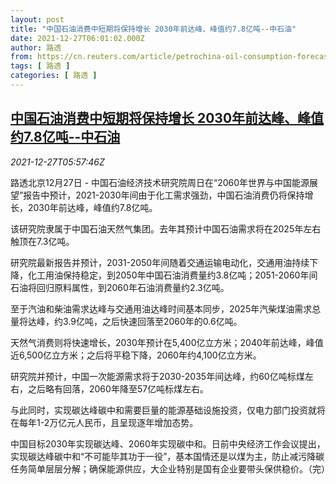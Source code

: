 ```yaml
---
layout: post
title: "中国石油消费中短期将保持增长 2030年前达峰、峰值约7.8亿吨--中石油"
date: 2021-12-27T06:01:02.000Z
author: 路透
from: https://cn.reuters.com/article/petrochina-oil-consumption-forecast-1227-idCNKBS2J609B
tags: [ 路透 ]
categories: [ 路透 ]
---
```

<!--1640584862000-->
[中国石油消费中短期将保持增长 2030年前达峰、峰值约7.8亿吨--中石油](https://cn.reuters.com/article/petrochina-oil-consumption-forecast-1227-idCNKBS2J609B)
------

<div>
<div><i>2021-12-27T05:57:46Z</i></div><p>路透北京12月27日 - 中国石油经济技术研究院周日在“2060年世界与中国能源展望”报告中预计，2021-2030年间由于化工需求强劲，中国石油消费仍将保持增长，2030年前达峰，峰值约7.8亿吨。</p><p>该研究院隶属于中国石油天然气集团。去年其预计中国石油需求将在2025年左右触顶在7.3亿吨。</p><p>研究院最新报告并预计，2031-2050年间随着交通运输电动化，交通用油持续下降，化工用油保持稳定，到2050年中国石油消费量约3.8亿吨；2051-2060年间石油将回归原料属性，到2060年石油消费量约2.3亿吨。</p><p>至于汽油和柴油需求达峰与交通用油达峰时间基本同步，2025年汽柴煤油需求总量将达峰，约3.9亿吨，之后快速回落至2060年的0.6亿吨。</p><p>天然气消费则将快速增长，2030年预计在5,400亿立方米；2040年前达峰，峰值近6,500亿立方米；之后将平稳下降，2060年约4,100亿立方米。</p><p>研究院并预计，中国一次能源需求将于2030-2035年间达峰，约60亿吨标煤左右，之后略有回落，2060年降至57亿吨标煤左右。</p><p>与此同时，实现碳达峰碳中和需要巨量的能源基础设施投资，仅电力部门投资就将在每年1-2万亿元人民币，且呈现逐年增加态势。</p><p>中国目标2030年实现碳达峰、2060年实现碳中和。日前中央经济工作会议提出，实现碳达峰碳中和“不可能毕其功于一役”，基本国情还是以煤为主，防止减污降碳任务简单层层分解；确保能源供应，大企业特别是国有企业要带头保供稳价。（完）</p>
</div>
